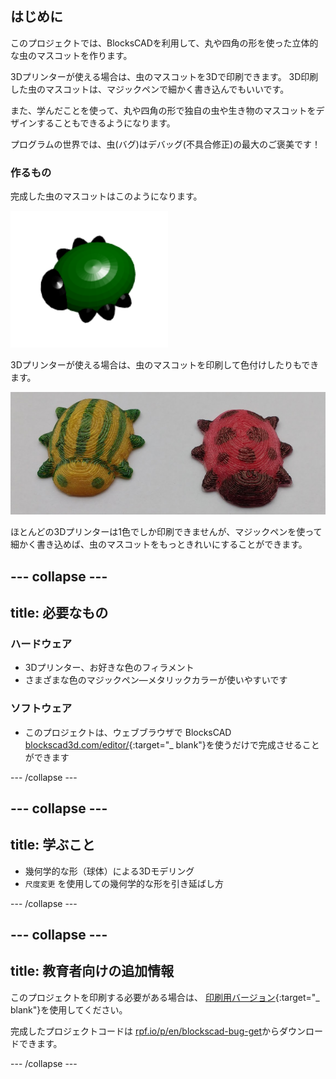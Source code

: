 ## はじめに

このプロジェクトでは、BlocksCADを利用して、丸や四角の形を使った立体的な虫のマスコットを作ります。

3Dプリンターが使える場合は、虫のマスコットを3Dで印刷できます。 3D印刷した虫のマスコットは、マジックペンで細かく書き込んでもいいです。

また、学んだことを使って、丸や四角の形で独自の虫や生き物のマスコットをデザインすることもできるようになります。

プログラムの世界では、虫(バグ)はデバッグ(不具合修正)の最大のご褒美です！

### 作るもの

完成した虫のマスコットはこのようになります。

![スクリーンショット](images/bug-complete.png)

3Dプリンターが使える場合は、虫のマスコットを印刷して色付けしたりもできます。

![完成したプロジェクト](images/bug-showcase.png)

ほとんどの3Dプリンターは1色でしか印刷できませんが、マジックペンを使って細かく書き込めば、虫のマスコットをもっときれいにすることができます。

--- collapse ---
---
title: 必要なもの
---

### ハードウェア

+ 3Dプリンター、お好きな色のフィラメント
+ さまざまな色のマジックペン—メタリックカラーが使いやすいです

### ソフトウェア

+ このプロジェクトは、ウェブブラウザで BlocksCAD [blockscad3d.com/editor/](https://www.blockscad3d.com/editor){:target="_ blank"}を使うだけで完成させることができます

--- /collapse ---

--- collapse ---
---
title: 学ぶこと
---

+ 幾何学的な形（球体）による3Dモデリング
+ `尺度変更` を使用しての幾何学的な形を引き延ばし方

--- /collapse ---

--- collapse ---
---
title: 教育者向けの追加情報
---

このプロジェクトを印刷する必要がある場合は、 [印刷用バージョン](https://projects.raspberrypi.org/en/projects/blockscad-bug/print){:target="_ blank"}を使用してください。

完成したプロジェクトコードは [rpf.io/p/en/blockscad-bug-get](http://rpf.io/p/en/blockscad-bug-get)からダウンロードできます。

--- /collapse ---
